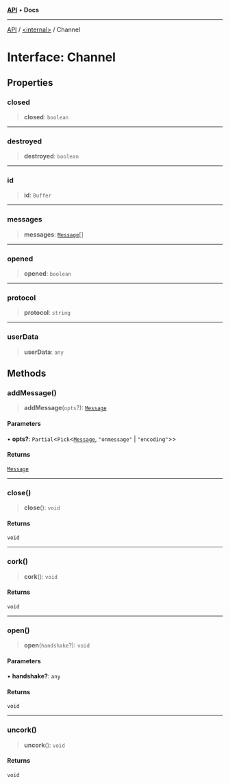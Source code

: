 [**API**](../../README.md) • **Docs**

***

[API](../../README.md) / [\<internal\>](../README.md) / Channel

# Interface: Channel

## Properties

### closed

> **closed**: `boolean`

***

### destroyed

> **destroyed**: `boolean`

***

### id

> **id**: `Buffer`

***

### messages

> **messages**: [`Message`](Message.md)[]

***

### opened

> **opened**: `boolean`

***

### protocol

> **protocol**: `string`

***

### userData

> **userData**: `any`

## Methods

### addMessage()

> **addMessage**(`opts`?): [`Message`](Message.md)

#### Parameters

• **opts?**: `Partial`\<`Pick`\<[`Message`](Message.md), `"onmessage"` \| `"encoding"`\>\>

#### Returns

[`Message`](Message.md)

***

### close()

> **close**(): `void`

#### Returns

`void`

***

### cork()

> **cork**(): `void`

#### Returns

`void`

***

### open()

> **open**(`handshake`?): `void`

#### Parameters

• **handshake?**: `any`

#### Returns

`void`

***

### uncork()

> **uncork**(): `void`

#### Returns

`void`
